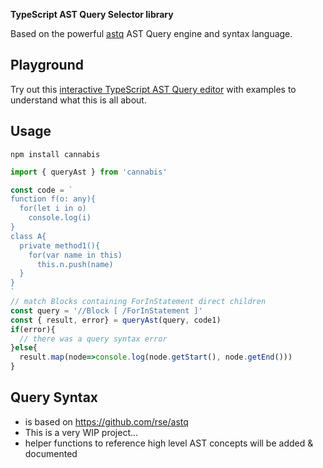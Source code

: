 **TypeScript AST Query Selector library**

Based on the powerful [astq](https://github.com/rse/astq) AST Query engine and syntax language.

## Playground

Try out this <a href="https://cancerberosgx.github.io/demos/cannabis/typescript-ast-query-editor/">interactive TypeScript AST Query editor</a> with examples to understand what this is all about. 

## Usage

```
npm install cannabis
```

```ts
import { queryAst } from 'cannabis'

const code = `
function f(o: any){
  for(let i in o)
    console.log(i)
}
class A{
  private method1(){
    for(var name in this)
      this.n.push(name)    
  }
}
`
// match Blocks containing ForInStatement direct children
const query = '//Block [ /ForInStatement ]'
const { result, error} = queryAst(query, code1)
if(error){
  // there was a query syntax error 
}else{
  result.map(node=>console.log(node.getStart(), node.getEnd()))
}
```

## Query Syntax

 * is based on https://github.com/rse/astq
 * This is a very WIP project...
 * helper functions to reference high level AST concepts will be added & documented
